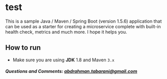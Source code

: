 # test
This is a sample Java / Maven / Spring Boot (version 1.5.6) application that can be used as a starter for creating a microservice complete with built-in health check, metrics and much more. I hope it helps you.

## How to run
* Make sure you are using **JDK** 1.8 and Maven ```3.x```


##### Questions and Comments: abdrahman.tabarani@gmail.com
